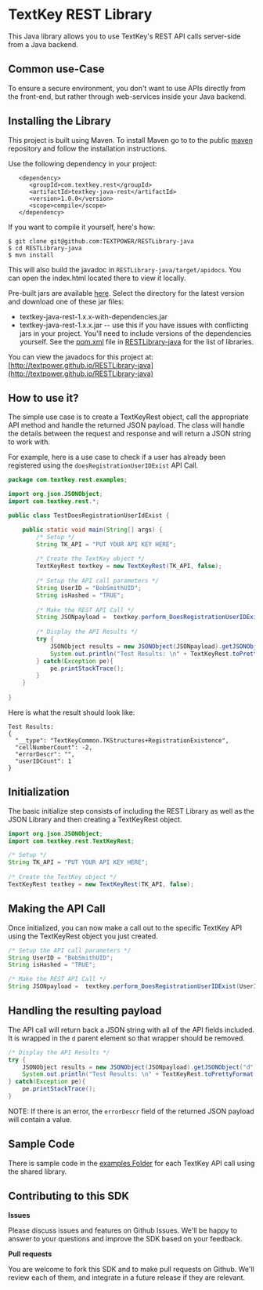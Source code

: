 TextKey REST Library
====================

This Java library allows you to use TextKey's REST API calls server-side from a Java backend.

Common use-Case
---------------

To ensure a secure environment, you don't want to use APIs directly from the front-end, but rather through web-services inside your Java backend.

Installing the Library
----------------------

This project is built using Maven. To install Maven go to to the public [maven](http://maven.apache.org/download.html) repository and follow the installation instructions.

Use the following dependency in your project:

       <dependency>
          <groupId>com.textkey.rest</groupId>
          <artifactId>textkey-java-rest</artifactId>
          <version>1.0.0</version>
          <scope>compile</scope>
       </dependency>

If you want to compile it yourself, here's how:

    $ git clone git@github.com:TEXTPOWER/RESTLibrary-java
    $ cd RESTLibrary-java
    $ mvn install

This will also build the javadoc in `RESTLibrary-java/target/apidocs`. You can open the
index.html located there to view it locally.

Pre-built jars are available [here](http://search.maven.org/XXXXX). Select the directory for the latest version and download one of these jar files:

* textkey-java-rest-1.x.x-with-dependencies.jar
* textkey-java-rest-1.x.x.jar -- use this if you have issues with conflicting jars in your project. You'll need to include versions of the dependencies yourself. See the [pom.xml](https://github.com/TEXTPOWER/RESTLibrary-java/blob/master/pom.xml) file in [RESTLibrary-java](https://github.com/TEXTPOWER/RESTLibrary-java) for the list of libraries.

You can view the javadocs for this project at:
[http://textpower.github.io/RESTLibrary-java](http://textpower.github.io/RESTLibrary-java)

How to use it?
--------------

The simple use case is to create a TextKeyRest object, call the appropriate API method and handle the returned JSON payload. The class will handle the details between the request and response and will return a JSON string to work with.

For example, here is a use case to check if a user has already been registered using the `doesRegistrationUserIDExist` API Call.

```java
package com.textkey.rest.examples;

import org.json.JSONObject;
import com.textkey.rest.*;

public class TestDoesRegistrationUserIdExist {

	public static void main(String[] args) {
		/* Setup */
		String TK_API = "PUT YOUR API KEY HERE";
		
		/* Create the TextKey object */
		TextKeyRest textkey = new TextKeyRest(TK_API, false);
		
		/* Setup the API call parameters */
		String UserID = "BobSmithUID";
		String isHashed = "TRUE";
		  
		/* Make the REST API Call */
		String JSONpayload =  textkey.perform_DoesRegistrationUserIDExist(UserID, isHashed);
		
		/* Display the API Results */
		try {
			JSONObject results = new JSONObject(JSONpayload).getJSONObject("d");
			System.out.println("Test Results: \n" + TextKeyRest.toPrettyFormat(results.toString()));
		} catch(Exception pe){
			pe.printStackTrace();
		} 				
	}
	
}
```

Here is what the result should look like:

	Test Results: 
	{
	  "__type": "TextKeyCommon.TKStructures+RegistrationExistence",
	  "cellNumberCount": -2,
	  "errorDescr": "",
	  "userIDCount": 1
	}

Initialization
---------------

The basic initialize step consists of including the REST Library as well as the JSON Library and then creating a TextKeyRest object.

```java
import org.json.JSONObject;
import com.textkey.rest.TextKeyRest;
```

```java
/* Setup */
String TK_API = "PUT YOUR API KEY HERE";
  
/* Create the TextKey object */
TextKeyRest textkey = new TextKeyRest(TK_API, false);
```

Making the API Call
-------------------

Once initialized, you can now make a call out to the specific TextKey API using the TextKeyRest object you just created.

```java
/* Setup the API call parameters */
String UserID = "BobSmithUID";
String isHashed = "TRUE";

/* Make the REST API Call */
String JSONpayload =  textkey.perform_DoesRegistrationUserIDExist(UserID, isHashed);
```

Handling the resulting payload
------------------------------

The API call will return back a JSON string with all of the API fields included. It is wrapped in the `d` parent element so that wrapper should be removed.

```java
/* Display the API Results */
try {
	JSONObject results = new JSONObject(JSONpayload).getJSONObject("d");
	System.out.println("Test Results: \n" + TextKeyRest.toPrettyFormat(results.toString()));
} catch(Exception pe){
	pe.printStackTrace();
} 				
```

NOTE: If there is an error, the `errorDescr` field of the returned JSON payload will contain a value.

Sample Code
-----------

There is sample code in the [examples Folder](https://github.com/TEXTPOWER/RESTLibrary-java/blob/master/src/main/java/com/textkey/rest/examples) for each TextKey API call using the shared library.

Contributing to this SDK
------------------------

**Issues**

Please discuss issues and features on Github Issues. We'll be happy to answer to your questions and improve the SDK based on your feedback.

**Pull requests**

You are welcome to fork this SDK and to make pull requests on Github. We'll review each of them, and integrate in a future release if they are relevant.
